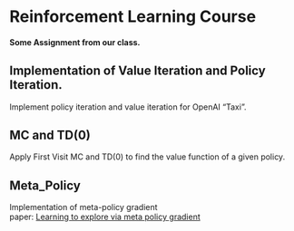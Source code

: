 # Reinforcement Learning Course 

#### Some Assignment from our class.
## Implementation of Value Iteration and Policy Iteration.  
Implement policy iteration and value iteration for OpenAI “Taxi”.
## MC and TD(0)
Apply First Visit MC and TD(0) to find the value function of a given policy.
## Meta_Policy  
Implementation of meta-policy gradient  
paper: [Learning to explore via meta policy gradient](https://arxiv.org/abs/1803.05044)

